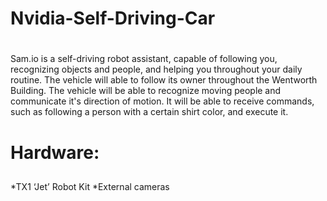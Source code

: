 # Nvidia-Self-Driving-Car <h1>
Sam.io is a self-driving robot assistant, capable of following you, recognizing objects and people, and helping you throughout your daily routine. The vehicle will able to follow its owner throughout the Wentworth Building. The vehicle will be able to recognize moving people and communicate it's direction of motion. It will be able to receive commands, such as following a person with a certain shirt color, and execute it. 

# Hardware: <h2>
*TX1 ‘Jet’ Robot Kit
*External cameras
